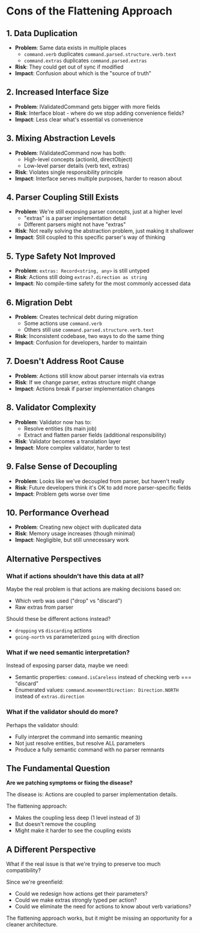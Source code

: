 # Cons of the Flattening Approach

## 1. Data Duplication
- **Problem**: Same data exists in multiple places
  - `command.verb` duplicates `command.parsed.structure.verb.text`
  - `command.extras` duplicates `command.parsed.extras`
- **Risk**: They could get out of sync if modified
- **Impact**: Confusion about which is the "source of truth"

## 2. Increased Interface Size
- **Problem**: IValidatedCommand gets bigger with more fields
- **Risk**: Interface bloat - where do we stop adding convenience fields?
- **Impact**: Less clear what's essential vs convenience

## 3. Mixing Abstraction Levels
- **Problem**: IValidatedCommand now has both:
  - High-level concepts (actionId, directObject)
  - Low-level parser details (verb text, extras)
- **Risk**: Violates single responsibility principle
- **Impact**: Interface serves multiple purposes, harder to reason about

## 4. Parser Coupling Still Exists
- **Problem**: We're still exposing parser concepts, just at a higher level
  - "extras" is a parser implementation detail
  - Different parsers might not have "extras"
- **Risk**: Not really solving the abstraction problem, just making it shallower
- **Impact**: Still coupled to this specific parser's way of thinking

## 5. Type Safety Not Improved
- **Problem**: `extras: Record<string, any>` is still untyped
- **Risk**: Actions still doing `extras?.direction as string`
- **Impact**: No compile-time safety for the most commonly accessed data

## 6. Migration Debt
- **Problem**: Creates technical debt during migration
  - Some actions use `command.verb`
  - Others still use `command.parsed.structure.verb.text`
- **Risk**: Inconsistent codebase, two ways to do the same thing
- **Impact**: Confusion for developers, harder to maintain

## 7. Doesn't Address Root Cause
- **Problem**: Actions still know about parser internals via extras
- **Risk**: If we change parser, extras structure might change
- **Impact**: Actions break if parser implementation changes

## 8. Validator Complexity
- **Problem**: Validator now has to:
  - Resolve entities (its main job)
  - Extract and flatten parser fields (additional responsibility)
- **Risk**: Validator becomes a translation layer
- **Impact**: More complex validator, harder to test

## 9. False Sense of Decoupling
- **Problem**: Looks like we've decoupled from parser, but haven't really
- **Risk**: Future developers think it's OK to add more parser-specific fields
- **Impact**: Problem gets worse over time

## 10. Performance Overhead
- **Problem**: Creating new object with duplicated data
- **Risk**: Memory usage increases (though minimal)
- **Impact**: Negligible, but still unnecessary work

## Alternative Perspectives

### What if actions shouldn't have this data at all?
Maybe the real problem is that actions are making decisions based on:
- Which verb was used ("drop" vs "discard")
- Raw extras from parser

Should these be different actions instead?
- `dropping` vs `discarding` actions
- `going-north` vs parameterized `going` with direction

### What if we need semantic interpretation?
Instead of exposing parser data, maybe we need:
- Semantic properties: `command.isCareless` instead of checking verb === "discard"
- Enumerated values: `command.movementDirection: Direction.NORTH` instead of `extras.direction`

### What if the validator should do more?
Perhaps the validator should:
- Fully interpret the command into semantic meaning
- Not just resolve entities, but resolve ALL parameters
- Produce a fully semantic command with no parser remnants

## The Fundamental Question

**Are we patching symptoms or fixing the disease?**

The disease is: Actions are coupled to parser implementation details.

The flattening approach:
- Makes the coupling less deep (1 level instead of 3)
- But doesn't remove the coupling
- Might make it harder to see the coupling exists

## A Different Perspective

What if the real issue is that we're trying to preserve too much compatibility? 

Since we're greenfield:
- Could we redesign how actions get their parameters?
- Could we make extras strongly typed per action?
- Could we eliminate the need for actions to know about verb variations?

The flattening approach works, but it might be missing an opportunity for a cleaner architecture.